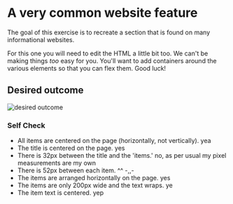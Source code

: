# A very common website feature

The goal of this exercise is to recreate a section that is found on many informational websites.

For this one you will need to edit the HTML a little bit too. We can't be making things _too_ easy for you. You'll want to add containers around the various elements so that you can flex them. Good luck!

## Desired outcome

![desired outcome](./desired-outcome.png)

### Self Check

- All items are centered on the page (horizontally, not vertically). yea
- The title is centered on the page. yes
- There is 32px between the title and the 'items.' no, as per usual my pixel measurements are my own
- There is 52px between each item. ^^ -,,-
- The items are arranged horizontally on the page. yes
- The items are only 200px wide and the text wraps. ye
- The item text is centered. yep
